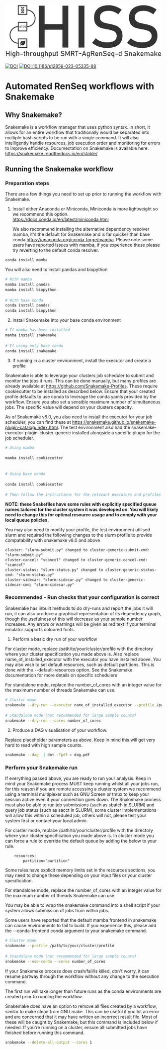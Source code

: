 <picture>
  <source media="(prefers-color-scheme: dark)" srcset="assets/HISSlogo_light.png">
  <img alt="Logo" src="assets/HISSlogo_dark.png">
</picture>

[![DOI](https://zenodo.org/badge/DOI/10.5281/zenodo.7271098.svg)](https://doi.org/10.5281/zenodo.7271098)
[![DOI:10.1186/s12859-023-05335-88](http://img.shields.io/badge/DOI-10.1186/s12859.023.05335.8-B31B1b.svg)](https://doi.org/10.1186/s12859-023-05335-8)

# Automated RenSeq workflows with Snakemake

## Why Snakemake?

Snakemake is a workflow manager that uses python syntax. In short, it allows for an entire workflow that traditionally would be separated into multiple bash scripts to be run with a single command.
It will also intelligently handle resources, job execution order and monitoring for errors to improve efficiency.
Documentation on Snakemake is available here: <https://snakemake.readthedocs.io/en/stable/>

## Running the Snakemake workflow

### Preparation steps

There are a few things you need to set up prior to running the workflow with Snakemake.

1.  Install either Anaconda or Miniconda, Miniconda is more lightweight so we recommend this option. <https://docs.conda.io/en/latest/miniconda.html>

    We also recommend installing the alternative dependency resolver mamba, it's the default for Snakemake and is far quicker than base conda <https://anaconda.org/conda-forge/mamba>. Please note some users have reported issues with mamba, if you experience these please try reverting to the default conda resolver.

```bash
conda install mamba
```

You will also need to install pandas and biopython

```bash
# With mamba
mamba install pandas
mamba install biopython

# With base conda
conda install pandas
conda install biopython
```

2.  Install Snakemake into your base conda environment

```bash
# If mamba has been installed
mamba install snakemake

# If using only base conda
conda install snakemake
```

3.  If running in a cluster environment, install the executor and create a profile

Snakemake is able to leverage your clusters job scheduler to submit and monitor the jobs it runs. This can be done manually, but many profiles are already available at <https://github.com/Snakemake-Profiles>. These require cookiecutter to be installed as described below. Ensure that your created profile defaults to use conda to leverage the conda yamls provided by the workflow. Ensure you also set a sensible maximum number of simultaneous jobs. The specific value will depend on your clusters capacity.

As of Snakemake v8.0, you also need to install the executor for your job scheduler, you can find these at <https://snakemake.github.io/snakemake-plugin-catalog/index.html>. The test environment also had the snakemake-executor-plugin-cluster-generic installed alongside a specific plugin for the job scheduler.

```bash
# Using mamba

mamba install cookiecutter


# Using base conda

conda install cookiecutter

# Then follow the instructions for the relevant executors and profiles
```

**NOTE: these Snakefiles have some rules with explicitly specified queue names tailored for the cluster system it was developed on.
You will likely need to change this for optimal resource usage and to comply with your local queue policies.**

You may also need to modify your profile, the test environment utilised slurm and required the following changes to the slurm profile to provide compatability with snakemake v8.0 and above

```
cluster: "slurm-submit.py" changed to cluster-generic-submit-cmd: "slurm-submit.py"
cluster-cancel: "scancel" changed to cluster-generic-cancel-cmd: "scancel"
cluster-status: "slurm-status.py" changed to cluster-generic-status-cmd: "slurm-status.py"
cluster-sidecar: "slurm-sidecar.py" changed to cluster-generic-sidecar-cmd; "slurm-sidecar.py"
```

### Recommended - Run checks that your configuration is correct

Snakemake has inbuilt methods to do dry-runs and report the jobs it will run, it can also produce a graphical representation of its dependency graph, though the usefulness of this will decrease as your sample number increases.
Any errors or warnings will be given as red text if your terminal emulator supports coloured fonts.

1.  Perform a basic dry run of your workflow

For cluster mode, replace /path/to/your/cluster/profile with the directory where your cluster specification you made above is. Also replace name_of_installed_executor with the executor you have installed above. You may also wish to set default resources, such as default partitions. This is done with the --default-resources option. See the Snakemake documentation for more details on specific schedulers

For standalone mode, replace the number_of_cores with an integer value for the maximum number of threads Snakemake can use.

```bash
# Cluster mode
snakemake --dry-run --executor name_of_installed_executor --profile /path/to/your/cluster/profile

# Standalone mode (not recommended for large sample counts)
snakemake --dry-run --cores number_of_cores
```

2.  Produce a DAG visualisation of your workflow.

Replace placeholder parameters as above.
Keep in mind this will get very hard to read with high sample counts.

```bash
snakemake --dag  | dot -Tpdf > dag.pdf
```

### Perform your Snakemake run

If everything passed above, you are ready to run your analysis.
Keep in mind your Snakemake process MUST keep running whilst all your jobs run, for this reason if you are remote accessing a cluster system we recommend using a terminal multiplexer such as GNU Screen or tmux to keep your session active even if your connection goes down.
The Snakemake process must also be able to run job submissions (such as sbatch in SLURM) and query job status (such as sacct in SLURM), some cluster implementations will allow this within a scheduled job, others will not, please test your system first or contact your local admin.

For cluster mode, replace /path/to/your/cluster/profile with the directory where your cluster specification you made above is.
In cluster mode you can force a rule to override the default queue by adding the below to your rule.

```
    resources:
        partition="partition"
```

Some rules have explicit memory limits set in the resources sections, you may need to change these depending on your input files or your cluster specification.

For standalone mode, replace the number_of_cores with an integer value for the maximum number of threads Snakemake can use.

You may be able to wrap the snakemake command into a shell script if your system allows submission of jobs from within jobs.

Some users have reported that the default mamba frontend in snakemake can cause environments to fail to build. If you experience this, please add the --conda-frontend conda argument to your snakemake command.

```bash
# Cluster mode
snakemake --profile /path/to/your/cluster/profile

# Standalone mode (not recommended for large sample counts)
snakemake --use-conda --cores number_of_cores
```

If your Snakemake process does crash/fail/is killed, don't worry, it can resume partway through the workflow without any change to the execution command.

The first run will take longer than future runs as the conda environments are created prior to running the workflow.

Snakemake does have an option to remove all files created by a workflow, similar to make clean from GNU make.
This can be useful if you hit an error and are concerned that it may have written an incorrect result file.
Most of these will be caught by Snakemake, but this command is included below if needed.
If you're running on a cluster, ensure all submitted jobs have finished before running this command.

```bash
snakemake --delete-all-output --cores 1
```
